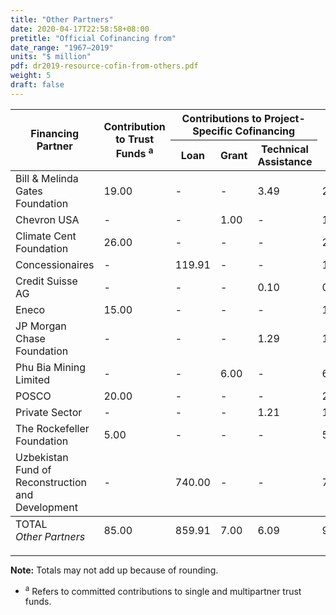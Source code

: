 ```yaml
---
title: "Other Partners"
date: 2020-04-17T22:58:58+08:00
pretitle: "Official Cofinancing from"
date_range: "1967–2019"
units: "$ million"
pdf: dr2019-resource-cofin-from-others.pdf
weight: 5
draft: false
---
```


<table class="table table-hover dr-table">
  <thead>
  <tr>
    <th rowspan="2">Financing Partner</th>
    <th rowspan="2">Contribution to Trust Funds <sup>a</sup></th>
    <th colspan="3">Contributions to Project-Specific Cofinancing</th>
    <th rowspan="2">Total</th>
  </tr>
  <tr>
    <th>Loan</th>
    <th>Grant</th>
    <th>Technical Assistance</th>
  </tr>
  </thead>
  <tbody>
  <tr>
    <td>Bill &amp; Melinda Gates Foundation</td>
    <td>19.00</td>
    <td>-</td>
    <td>-</td>
    <td>3.49</td>
    <td>22.49</td>
  </tr>
  <tr>
    <td>Chevron USA</td>
    <td>-</td>
    <td>-</td>
    <td>1.00</td>
    <td>-</td>
    <td>1.00</td>
  </tr>
  <tr>
    <td>Climate Cent Foundation</td>
    <td>26.00</td>
    <td>-</td>
    <td>-</td>
    <td>-</td>
    <td>26.00</td>
  </tr>
  <tr>
    <td>Concessionaires</td>
    <td>-</td>
    <td>119.91</td>
    <td>-</td>
    <td>-</td>
    <td>119.91</td>
  </tr>
  <tr>
    <td>Credit Suisse AG</td>
    <td>-</td>
    <td>-</td>
    <td>-</td>
    <td>0.10</td>
    <td>0.10</td>
  </tr>
  <tr>
    <td>Eneco</td>
    <td>15.00</td>
    <td>-</td>
    <td>-</td>
    <td>-</td>
    <td>15.00</td>
  </tr>
  <tr>
    <td>JP Morgan Chase Foundation</td>
    <td>-</td>
    <td>-</td>
    <td>-</td>
    <td>1.29</td>
    <td>1.29</td>
  </tr>
  <tr>
    <td>Phu Bia Mining Limited</td>
    <td>-</td>
    <td>-</td>
    <td>6.00</td>
    <td>-</td>
    <td>6.00</td>
  </tr>
  <tr>
    <td>POSCO</td>
    <td>20.00</td>
    <td>-</td>
    <td>-</td>
    <td>-</td>
    <td>20.00</td>
  </tr>
  <tr>
    <td>Private Sector</td>
    <td>-</td>
    <td>-</td>
    <td>-</td>
    <td>1.21</td>
    <td>1.21</td>
  </tr>
  <tr>
    <td>The Rockefeller Foundation</td>
    <td>5.00</td>
    <td>-</td>
    <td>-</td>
    <td>-</td>
    <td>5.00</td>
  </tr>
  <tr>
    <td>Uzbekistan Fund of Reconstruction and Development</td>
    <td>-</td>
    <td>740.00</td>
    <td>-</td>
    <td>-</td>
    <td>740.00</td>
  </tr>
  </tbody>
  <tfoot>
  <tr>
    <td>TOTAL<br> <em>Other Partners</em></td>
    <td>85.00</td>
    <td>859.91</td>
    <td>7.00</td>
    <td>6.09</td>
    <td>958.00</td>
  </tr>
  </tfoot>
</table>

---

**Note:** Totals may not add up because of rounding.

- <sup>a</sup> Refers to committed contributions to single and multipartner trust funds.